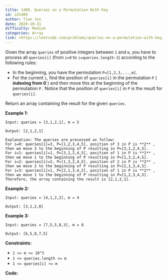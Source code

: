 ```yaml
---
title: 1409. Queries on a Permutation With Key
id: id1409
author: Tian Jun
date: 2020-10-31
difficulty: Medium
categories: Array
link: <https://leetcode.com/problems/queries-on-a-permutation-with-key/description/>
---
```


Given the array `queries` of positive integers between `1` and `m`, you have
to process all `queries[i]` (from `i=0` to `i=queries.length-1`) according to
the following rules:

  * In the beginning, you have the permutation `P=[1,2,3,...,m]`.
  * For the current `i`, find the position of `queries[i]` in the permutation `P` ( **indexing from 0** ) and then move this at the beginning of the permutation `P.` Notice that the position of `queries[i]` in `P` is the result for `queries[i]`.

Return an array containing the result for the given `queries`.



**Example 1:**
            
	Input: queries = [3,1,2,1], m = 5    
	Output: [2,1,2,1]     
	Explanation: The queries are processed as follow:     For i=0: queries[i]=3, P=[1,2,3,4,5], position of 3 in P is **2** , then we move 3 to the beginning of P resulting in P=[3,1,2,4,5].     For i=1: queries[i]=1, P=[3,1,2,4,5], position of 1 in P is **1** , then we move 1 to the beginning of P resulting in P=[1,3,2,4,5].     For i=2: queries[i]=2, P=[1,3,2,4,5], position of 2 in P is **2** , then we move 2 to the beginning of P resulting in P=[2,1,3,4,5].     For i=3: queries[i]=1, P=[2,1,3,4,5], position of 1 in P is **1** , then we move 1 to the beginning of P resulting in P=[1,2,3,4,5].     Therefore, the array containing the result is [2,1,2,1].      

**Example 2:**
            
	Input: queries = [4,1,2,2], m = 4    
	Output: [3,1,2,0]    

**Example 3:**
            
	Input: queries = [7,5,5,8,3], m = 8    
	Output: [6,5,0,7,5]    



**Constraints:**

  * `1 <= m <= 10^3`
  * `1 <= queries.length <= m`
  * `1 <= queries[i] <= m`


**Code:**
